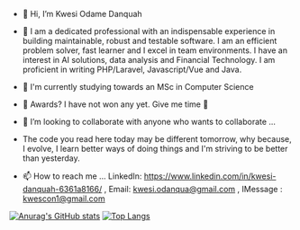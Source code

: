 - 👋 Hi, I’m Kwesi Odame Danquah


- 👀 I am a dedicated professional with an indispensable experience in building maintainable, robust and testable software. I am an efficient problem solver, fast learner and I excel in team environments. I have an interest in AI solutions, data analysis and Financial Technology. I am proficient in writing PHP/Laravel, Javascript/Vue and Java.
- 🌱 I'm currently studying towards an MSc in Computer Science
- 👀 Awards? I have not won any yet. Give me time 🤝

- 💞️ I’m looking to collaborate with anyone who wants to collaborate ...
- The code you read here today may be different tomorrow, why because, I evolve, I learn better ways of doing things and I'm striving to be better than yesterday.
- 📫 How to reach me  ... LinkedIn: https://www.linkedin.com/in/kwesi-danquah-6361a8166/ , Email: kwesi.odanqua@gmail.com , IMessage : kwescon1@gmail.com

[![Anurag's GitHub stats](https://github-readme-stats.vercel.app/api?username=kwescon1&count_private=true&hide=contribs,prs&show_icons=true&theme=radical)](https://github.com/anuraghazra/github-readme-stats) [![Top Langs](https://github-readme-stats.vercel.app/api/top-langs/?username=kwescon1)](https://github.com/anuraghazra/github-readme-stats)

<!---
kwescon1/kwescon1 is a ✨ special ✨ repository because its `README.md` (this file) appears on your GitHub profile.
You can click the Preview link to take a look at your changes.
--->
